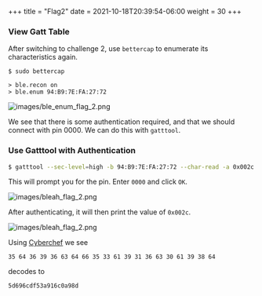 +++
title = "Flag2"
date = 2021-10-18T20:39:54-06:00
weight = 30
+++


### View Gatt Table

After switching to challenge 2, use `bettercap` to enumerate its characteristics again.
```
$ sudo bettercap
```
```
> ble.recon on
> ble.enum 94:B9:7E:FA:27:72
```

![images/ble_enum_flag_2.png](/static/ble_enum_flag_2.png)

We see that there is some authentication required, and that we should connect with pin 0000. We can do this with `gatttool`.

### Use Gatttool with Authentication

```bash
$ gatttool --sec-level=high -b 94:B9:7E:FA:27:72 --char-read -a 0x002c
```
This will prompt you for the pin. Enter `0000` and click `OK`.

![images/bleah_flag_2.png](/static/bleah_flag_2.png)

After authenticating, it will then print the value of `0x002c`.

![images/bleah_flag_2.png](/static/bleah_flag_2.png)

Using <a href="https://gchq.github.io/CyberChef/#recipe=From_Hex('Auto')&input=MzUgNjQgMzYgMzkgMzYgNjMgNjQgNjYgMzUgMzMgNjEgMzkgMzEgMzYgNjMgMzAgNjEgMzkgMzggNjQ">Cyberchef</a> we see
```
35 64 36 39 36 63 64 66 35 33 61 39 31 36 63 30 61 39 38 64
```
decodes to
```
5d696cdf53a916c0a98d
```
